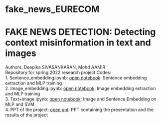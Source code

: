 # fake_news_EURECOM
# FAKE NEWS DETECTION: Detecting context misinformation in text and images

Authors: Deepika SIVASANKARAN, Mohd AAMIR
<br />Repository for spring 2022 research project
Codes: 
       <br />1. Sentence_embedding.ipynb: [open notebook](https://github.com/deepika2502/fake_news_EURECOM/blob/master/Sentence_embedding.ipynb): Sentence embedding extraction and MLP training 
       <br />2. Image_embedding.ipynb: [open notebook](https://github.com/deepika2502/fake_news_EURECOM/blob/master/Image_embeddings.ipynb): Image embedding extraction and MLP training 
       <br />3. Text+image.ipynb: [open notebook](https://github.com/deepika2502/fake_news_EURECOM/blob/master/text+image.ipynb): Image and Sentence Embedding on MLP and SVM
       <br />4. PPT of the project: [open ppt](https://github.com/deepika2502/fake_news_EURECOM/blob/master/Fake%20News%20Detection-2.pdf): PPT containing the presentation and the results of the project
